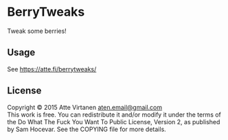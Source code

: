 BerryTweaks
===========

Tweak some berries!


Usage
-----
See https://atte.fi/berrytweaks/


License
-------

Copyright © 2015 Atte Virtanen <aten.email@gmail.com>  
This work is free. You can redistribute it and/or modify it under the
terms of the Do What The Fuck You Want To Public License, Version 2,
as published by Sam Hocevar. See the COPYING file for more details.

